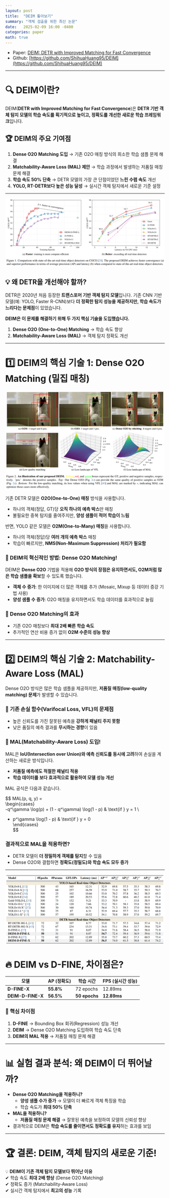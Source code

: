 ```yaml
---
layout: post
title:  "DEIM 톺아보기"
summary: "객체 검출을 위한 최신 논문"
date:   2025-02-09 16:00 -0400
categories: paper
math: true
---
```


- Paper: [DEIM: DETR with Improved Matching for Fast Convergence](https://arxiv.org/abs/2412.04234)  
- Github: [https://github.com/ShihuaHuang95/DEIM](https://github.com/ShihuaHuang95/DEIM)  

---

# 🔍 DEIM이란?  
DEIM(**DETR with Improved Matching for Fast Convergence**)은 **DETR 기반 객체 탐지 모델의 학습 속도를 획기적으로 높이고, 정확도를 개선한 새로운 학습 프레임워크**입니다.  

## 🏆 DEIM의 주요 기여점  
1. **Dense O2O Matching 도입** → 기존 O2O 매칭 방식의 희소한 학습 샘플 문제 해결  
2. **Matchability-Aware Loss (MAL) 제안** → 학습 과정에서 발생하는 저품질 매칭 문제 해결  
3. **학습 속도 50% 단축** → DETR 모델의 가장 큰 단점이었던 **느린 수렴 속도** 개선  
4. **YOLO, RT-DETR보다 높은 성능 달성** → 실시간 객체 탐지에서 새로운 기준 설정  

---



![1](/assets/img/post_img/deim/1.PNG)



## 💡 왜 DETR을 개선해야 할까?  
DETR은 2020년 처음 등장한 **트랜스포머 기반 객체 탐지 모델**입니다. 기존 CNN 기반 모델(예: YOLO, Faster R-CNN)보다 **더 정확한 탐지 성능을 제공하지만, 학습 속도가 느리다는 문제점**이 있었습니다.  

**DEIM은 이 문제를 해결하기 위해 두 가지 핵심 기술을 도입했습니다.**  
1. **Dense O2O (One-to-One) Matching** → 학습 속도 향상  
2. **Matchability-Aware Loss (MAL)** → 객체 탐지 정확도 개선  

---

# 1️⃣ DEIM의 핵심 기술 1: Dense O2O Matching (밀집 매칭)  



![1](/assets/img/post_img/deim/2.PNG)



기존 DETR 모델은 **O2O(One-to-One) 매칭** 방식을 사용합니다.  
- 하나의 객체(정답, GT)당 **오직 하나의 예측 박스**만 매칭  
- 불필요한 중복 탐지를 줄여주지만, **양성 샘플이 적어 학습이 느림**  

반면, YOLO 같은 모델은 **O2M(One-to-Many) 매칭**을 사용합니다.  
- 하나의 객체(정답)당 **여러 개의 예측 박스** 매칭  
- 학습이 빠르지만, **NMS(Non-Maximum Suppression) 처리가 필요함**  

### 🔹 DEIM의 혁신적인 방법: Dense O2O Matching!  
DEIM은 **Dense O2O** 기법을 적용해 **O2O 방식의 장점은 유지하면서도, O2M처럼 많은 학습 샘플을 확보**할 수 있도록 했습니다.  
- **객체 수 증가**: 한 이미지에 더 많은 객체를 추가 (Mosaic, Mixup 등 데이터 증강 기법 사용)  
- **양성 샘플 수 증가**: O2O 매칭을 유지하면서도 학습 데이터를 효과적으로 늘림  

### 🔹 Dense O2O Matching의 효과  
- 기존 O2O 매칭보다 **최대 2배 빠른 학습 속도**  
- 추가적인 연산 비용 증가 없이 **O2M 수준의 성능 향상**  

---

# 2️⃣ DEIM의 핵심 기술 2: Matchability-Aware Loss (MAL)  

Dense O2O 방식은 많은 학습 샘플을 제공하지만, **저품질 매칭(low-quality matching) 문제**가 발생할 수 있습니다.  

### 🔹 기존 손실 함수(Varifocal Loss, VFL)의 문제점  
- 높은 신뢰도를 가진 잘못된 예측을 **강하게 패널티 주지 못함**  
- 낮은 품질의 예측 결과를 **무시하는 경향**이 있음  

### 🔹 MAL(Matchability-Aware Loss) 도입!  
MAL은 **IoU(Intersection over Union)와 예측 신뢰도를 동시에 고려**하여 손실을 계산하는 새로운 방식입니다.  
- **저품질 예측에도 적절한 패널티 적용**  
- **학습 데이터를 보다 효과적으로 활용하여 모델 성능 개선**  


MAL 공식은 다음과 같습니다.  

$$
MAL(p, q, y) =  
\begin{cases}  
-q^\gamma \log(p) + (1 - q^\gamma) \log(1 - p) & \text{if } y = 1 \\  
- p^\gamma \log(1 - p) & \text{if } y = 0  
\end{cases}  
$$

### 결과적으로 MAL을 적용하면?  
- DETR 모델이 **더 정밀하게 객체를 탐지**할 수 있음  
- Dense O2O와 결합하면 **정확도(정밀도)와 학습 속도 모두 증가**  

---



![1](/assets/img/post_img/deim/3.PNG)



# 🔥 DEIM vs D-FINE, 차이점은?  



| 모델 | AP (정확도) | 학습 시간 | FPS (실시간 성능) |  
|------|------------|----------|----------------|  
| **D-FINE-X** | **55.8%** | 72 epochs | 12.89ms |  
| **DEIM-D-FINE-X** | **56.5%** | **50 epochs** | **12.89ms** |  



### 📌 핵심 차이점  
1. **D-FINE** → Bounding Box 회귀(Regression) 성능 개선  
2. **DEIM** → Dense O2O Matching 도입하여 학습 속도 단축  
3. **DEIM의 MAL 적용** → 저품질 매칭 문제 해결  

---

# 📊 실험 결과 분석: 왜 DEIM이 더 뛰어날까?  
- **Dense O2O Matching을 적용하니?**  
  - **양성 샘플 수가 증가** → 모델이 더 빠르게 객체 특징을 학습  
  - 학습 속도가 **최대 50% 단축**  
- **MAL을 적용하니?**  
  - **저품질 매칭 문제 해결** → 잘못된 예측을 보정하여 모델의 신뢰성 향상  
- 결과적으로 DEIM은 **학습 속도를 줄이면서도 정확도를 유지**하는 효과를 보임  

---

# 🏆 결론: DEIM, 객체 탐지의 새로운 기준!  

💡 **DEIM이 기존 객체 탐지 모델보다 뛰어난 이유**  
✔ 학습 속도 **최대 2배 향상** (Dense O2O Matching)  
✔ 정확도 증가 (Matchability-Aware Loss)  
✔ 실시간 객체 탐지에서 **최고의 성능** 기록  

